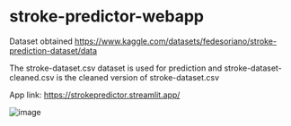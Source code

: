 # stroke-predictor-webapp

Dataset obtained https://www.kaggle.com/datasets/fedesoriano/stroke-prediction-dataset/data

The stroke-dataset.csv dataset is used for prediction and stroke-dataset-cleaned.csv is the cleaned version of stroke-dataset.csv

App link: https://strokepredictor.streamlit.app/

![image](https://github.com/kunaltibe/stroke-predictor-webapp/assets/62512570/03fd78b7-264b-4839-b4a1-95cc57b745e3)

